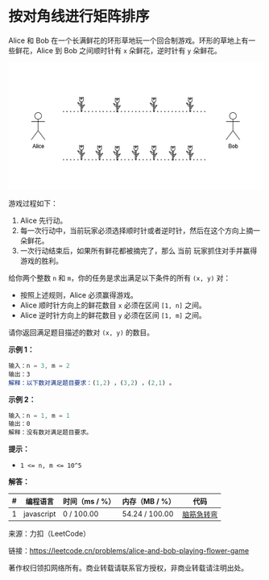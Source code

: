 # 按对角线进行矩阵排序

Alice 和 Bob 在一个长满鲜花的环形草地玩一个回合制游戏。环形的草地上有一些鲜花，Alice 到 Bob 之间顺时针有 `x` 朵鲜花，逆时针有 `y` 朵鲜花。

![题目说明](./question.png)

游戏过程如下：

1. Alice 先行动。
2. 每一次行动中，当前玩家必须选择顺时针或者逆时针，然后在这个方向上摘一朵鲜花。
3. 一次行动结束后，如果所有鲜花都被摘完了，那么 当前 玩家抓住对手并赢得游戏的胜利。

给你两个整数 `n` 和 `m`，你的任务是求出满足以下条件的所有 `(x, y)` 对：

- 按照上述规则，Alice 必须赢得游戏。
- Alice 顺时针方向上的鲜花数目 `x` 必须在区间 `[1, n]` 之间。
- Alice 逆时针方向上的鲜花数目 `y` 必须在区间 `[1, m]` 之间。

请你返回满足题目描述的数对 `(x, y)` 的数目。

**示例 1：**

``` javascript
输入：n = 3, m = 2
输出：3
解释：以下数对满足题目要求：(1,2) ，(3,2) ，(2,1) 。
```

**示例 2：**

``` javascript
输入：n = 1, m = 1
输出：0
解释：没有数对满足题目要求。
```

**提示：**

- `1 <= n, m <= 10^5`

**解答：**

**#**|**编程语言**|**时间（ms / %）**|**内存（MB / %）**|**代码**
------|----------|-----------------|----------------|--------
1|javascript|0 / 100.00|54.24 / 100.00|[脑筋急转弯](./javascript/ac_v1.js)

来源：力扣（LeetCode）

链接：https://leetcode.cn/problems/alice-and-bob-playing-flower-game

著作权归领扣网络所有。商业转载请联系官方授权，非商业转载请注明出处。
